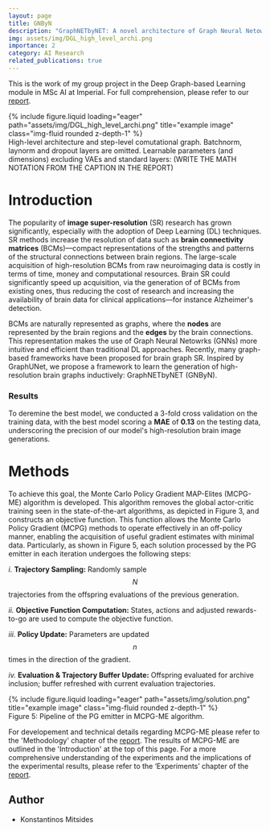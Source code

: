 ```yaml
---
layout: page
title: GNByN
description: "GraphNETbyNET: A novel architecture of Graph Neural Netowrks (GNNs), inspiried by a variety of GNN and NN architectures to generated high-resolution brain connectivity graphs from low-resolution ones." 
img: assets/img/DGL_high_level_archi.png
importance: 2
category: AI Research
related_publications: true
---
```

This is the work of my group project in the Deep Graph-based Learning module in MSc AI at Imperial. For full comprehension, please refer to our [report](/assets/pdf/DGL_report.pdf).
<div class="row">
    <div class="col-sm mt-3 mt-md-0">
        {% include figure.liquid loading="eager" path="assets/img/DGL_high_level_archi.png" title="example image" class="img-fluid rounded z-depth-1" %}
    </div>
</div>
<div class="caption">
    High-level architecture and step-level comutational graph. Batchnorm, laynorm and dropout layers are omitted. Learnable parameters (and dimensions) excluding VAEs and standard layers: (WRITE THE MATH NOTATION FROM THE CAPTION IN THE REPORT)
</div>

# Introduction
The popularity of **image super-resolution** (SR) research has grown significantly, especially with the adoption of Deep Learning (DL) techniques. SR methods increase the resolution of data such as **brain connectivity matrices** (BCMs)—compact representations of the strengths and patterns of the structural connections between brain regions. The large-scale acquisition of high-resolution BCMs from raw neuroimaging data is costly in terms of time, money and computational resources. Brain SR could significantly speed up acquisition, via the generation of of BCMs from existing ones, thus reducing the cost of research and increasing the availability of brain data for clinical applications—for instance Alzheimer's detection.

BCMs are naturally represented as graphs, where the **nodes** are represented by the brain regions and the **edges** by the brain connections. This representation makes the use of Graph Neural Netowrks (GNNs) more intuitive and efficient than traditional DL approaches. Recently, many graph-based frameworks have been proposed for brain graph SR. Inspired by GraphUNet, we propose a framework to learn the generation of high-resolution brain graphs inductively: GraphNETbyNET (GNByN).

### Results

To deremine the best model, we conducted a 3-fold cross validation on the training data, with the best model scoring a **MAE** of **0.13** on the testing data, underscoring the precision of our model's high-resolution brain image generations.

# Methods
To achieve this goal, the Monte Carlo Policy Gradient MAP-Elites (MCPG-ME) algorithm is developed. This algorithm removes the global actor-critic training seen in the state-of-the-art algorithms, as depicted in Figure 3, and constructs an objective function. This function allows the Monte Carlo Policy Gradient (MCPG) methods to operate effectively in an off-policy manner, enabling the acquisition of useful gradient estimates with minimal data. Particularly, as shown in Figure 5, each solution processed by the PG emitter in each iteration undergoes the following steps:

<i>i.</i> **Trajectory Sampling:** Randomly sample $$N$$ trajectories from the offspring evaluations of the previous generation.

<i>ii.</i> **Objective Function Computation:** States, actions and adjusted rewards-to-go are used to compute the objective function.

<i>iii.</i> **Policy Update:** Parameters are updated $$n$$ times in the direction of the gradient.

<i>iv.</i> **Evaluation & Trajectory Buffer Update:** Offspring evaluated for archive inclusion; buffer refreshed with current evaluation trajectories.

<div class="row">
    <div class="col-sm mt-3 mt-md-0">
        {% include figure.liquid loading="eager" path="assets/img/solution.png" title="example image" class="img-fluid rounded z-depth-1" %}
    </div>
</div>
<div class="caption">
    Figure 5: Pipeline of the PG emitter in MCPG-ME algorithm.
</div>

For developement and technical details regarding MCPG-ME please refer to the 'Methodology' chapter of the [report](/assets/pdf/thesis_report_msc.pdf). The results of MCPG-ME are outlined in the 'Introduction' at the top of this page. For a more comprehensive understanding of the experiments and the implications of the experimental results, please refer to the ‘Experiments’ chapter of the [report](/assets/pdf/thesis_report_msc.pdf).


## Author
- Konstantinos Mitsides

